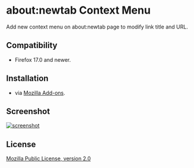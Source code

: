 # about:newtab Context Menu

Add new context menu on about:newtab page to modify link title and URL.

## Compatibility

* Firefox 17.0 and newer.


## Installation

* via [Mozilla Add-ons](https://addons.mozilla.org/addon/aboutnewtab-contextmenu/?src=external-home).

## Screenshot

[![screenshot](https://addons.cdn.mozilla.net/img/uploads/previews/thumbs/115/115564.png)](https://addons.cdn.mozilla.net/img/uploads/previews/full/115/115564.png)

## License

[Mozilla Public License, version 2.0](http://www.mozilla.org/MPL/2.0/)
